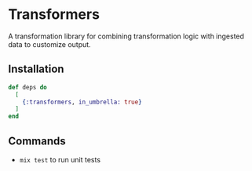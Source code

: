# Transformers

A transformation library for combining transformation logic with ingested data
to customize output.

## Installation

```elixir
def deps do
  [
    {:transformers, in_umbrella: true}
  ]
end
```

## Commands

- `mix test` to run unit tests
